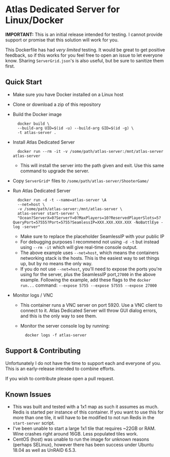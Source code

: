 # Atlas Dedicated Server for Linux/Docker

**IMPORTANT:** This is an initial release intended for testing. I cannot provide support or promise that this solution will work for you.

This Dockerfile has had *very limited* testing. It would be great to get positive feedback, so if this works for you feel free to open an issue to let everyone know. Sharing `ServerGrid.json`'s is also useful, but be sure to sanitize them first.

## Quick Start

* Make sure you have Docker installed on a Linux host
* Clone or download a zip of this repository
* Build the Docker image

        docker build \
        --build-arg UID=$(id -u) --build-arg GID=$(id -g) \
        -t atlas-server .

* Install Atlas Dedicated Server

        docker run --rm -it -v /some/path/atlas-server:/mnt/atlas-server atlas-server

    * This will install the server into the path given and exit. Use this same command to upgrade the server.

* Copy `ServerGrid*` files to `/some/path/atlas-server/ShooterGame/`

* Run Atlas Dedicated Server

        docker run -d -t --name=atlas-server \A
        --net=host \
        -v /some/path/atlas-server:/mnt/atlas-server \
        atlas-server start-server \
        "Ocean?ServerX=0?ServerY=0?MaxPlayers=10?ReservedPlayerSlots=5?QueryPort=57555?Port=5755?SeamlessIP=XXX.XXX.XXX.XXX -NoBattlEye -log -server"

    * Make sure to replace the placeholder SeamlessIP with your public IP
    * For debugging purposes I recommend not using `-d -t` but instead using `--rm -it` which will give real-time console output.
    * The above example uses `--net=host`, which means the containers networking stack is the hosts. This is the easiest way to set things up, but by no means the only way.
    * If you do not use `--net=host`, you'll need to expose the ports you're using for the server, plus the SeamlessIP port,`27000` in the above example. Following the example, add these flags to the `docker run...` command: `--expose 5755 --expose 57555 --expose 27000`

* Monitor logs / VNC

    * This container runs a VNC server on port 5920. Use a VNC client to connect to it. Atlas Dedicated Server will throw GUI dialog errors, and this is the only way to see them.
    * Monitor the server console log by running:

            docker logs -f atlas-server

## Support & Contributing

Unfortunately I do not have the time to support each and everyone of you. This is an early-release intended to combine efforts.

If you wish to contribute please open a pull request.

## Known Issues

* This was built and tested with a 1x1 map as such it assumes as much. Redis is started per instance of this container. If you want to use this for more than one tile, it will have to be modified to not run Redis in the `start-server` script.
* I've been unable to start a large 1x1 tile that requires ~22GB or RAM. Wine crashes right around 16GB. Less populated tiles work.
* CentOS (host) was unable to run the image for unknown reasons (perhaps SELinux), however there has been success under Ubuntu 18.04 as well as UnRAID 6.5.3.
